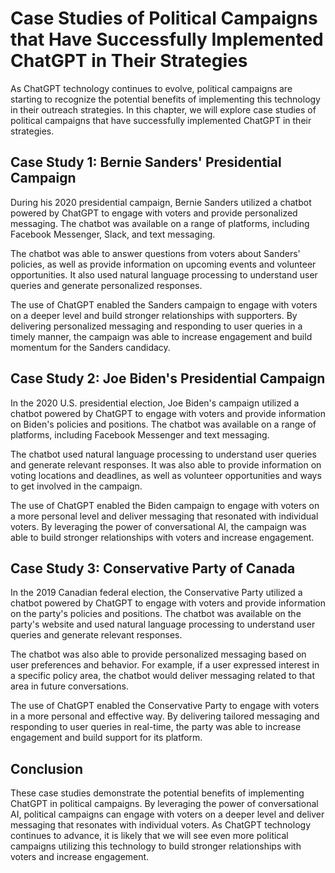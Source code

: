 Case Studies of Political Campaigns that Have Successfully Implemented ChatGPT in Their Strategies
==========================================================================================================================================================

As ChatGPT technology continues to evolve, political campaigns are starting to recognize the potential benefits of implementing this technology in their outreach strategies. In this chapter, we will explore case studies of political campaigns that have successfully implemented ChatGPT in their strategies.

Case Study 1: Bernie Sanders' Presidential Campaign
---------------------------------------------------

During his 2020 presidential campaign, Bernie Sanders utilized a chatbot powered by ChatGPT to engage with voters and provide personalized messaging. The chatbot was available on a range of platforms, including Facebook Messenger, Slack, and text messaging.

The chatbot was able to answer questions from voters about Sanders' policies, as well as provide information on upcoming events and volunteer opportunities. It also used natural language processing to understand user queries and generate personalized responses.

The use of ChatGPT enabled the Sanders campaign to engage with voters on a deeper level and build stronger relationships with supporters. By delivering personalized messaging and responding to user queries in a timely manner, the campaign was able to increase engagement and build momentum for the Sanders candidacy.

Case Study 2: Joe Biden's Presidential Campaign
-----------------------------------------------

In the 2020 U.S. presidential election, Joe Biden's campaign utilized a chatbot powered by ChatGPT to engage with voters and provide information on Biden's policies and positions. The chatbot was available on a range of platforms, including Facebook Messenger and text messaging.

The chatbot used natural language processing to understand user queries and generate relevant responses. It was also able to provide information on voting locations and deadlines, as well as volunteer opportunities and ways to get involved in the campaign.

The use of ChatGPT enabled the Biden campaign to engage with voters on a more personal level and deliver messaging that resonated with individual voters. By leveraging the power of conversational AI, the campaign was able to build stronger relationships with voters and increase engagement.

Case Study 3: Conservative Party of Canada
------------------------------------------

In the 2019 Canadian federal election, the Conservative Party utilized a chatbot powered by ChatGPT to engage with voters and provide information on the party's policies and positions. The chatbot was available on the party's website and used natural language processing to understand user queries and generate relevant responses.

The chatbot was also able to provide personalized messaging based on user preferences and behavior. For example, if a user expressed interest in a specific policy area, the chatbot would deliver messaging related to that area in future conversations.

The use of ChatGPT enabled the Conservative Party to engage with voters in a more personal and effective way. By delivering tailored messaging and responding to user queries in real-time, the party was able to increase engagement and build support for its platform.

Conclusion
----------

These case studies demonstrate the potential benefits of implementing ChatGPT in political campaigns. By leveraging the power of conversational AI, political campaigns can engage with voters on a deeper level and deliver messaging that resonates with individual voters. As ChatGPT technology continues to advance, it is likely that we will see even more political campaigns utilizing this technology to build stronger relationships with voters and increase engagement.
